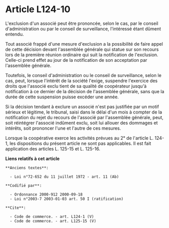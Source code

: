 # Article L124-10

L'exclusion d'un associé peut être prononcée, selon le cas, par le conseil d'administration ou par le conseil de
surveillance, l'intéressé étant dûment entendu. 

Tout associé frappé d'une mesure d'exclusion a la possibilité de faire appel de cette décision devant l'assemblée générale
qui statue sur son recours lors de la première réunion ordinaire qui suit la notification de l'exclusion. Celle-ci prend
effet au jour de la notification de son acceptation par l'assemblée générale. 

Toutefois, le conseil d'administration ou le conseil de surveillance, selon le cas, peut, lorsque l'intérêt de la société
l'exige, suspendre l'exercice des droits que l'associé exclu tient de sa qualité de coopérateur jusqu'à notification à ce
dernier de la décision de l'assemblée générale, sans que la durée de cette suspension puisse excéder une année. 

Si la décision tendant à exclure un associé n'est pas justifiée par un motif sérieux et légitime, le tribunal, saisi dans le
délai d'un mois à compter de la notification du rejet du recours de l'associé par l'assemblée générale, peut, soit réintégrer
l'associé indûment exclu, soit lui allouer des dommages et intérêts, soit prononcer l'une et l'autre de ces mesures. 

Lorsque la coopérative exerce les activités prévues au 2° de l'article L. 124-1, les dispositions du présent article ne sont
pas applicables. Il est fait application des articles L. 125-15 et L. 125-16.

**Liens relatifs à cet article**

	**Anciens textes**:

	  - Loi n°72-652 du 11 juillet 1972 - art. 11 (Ab)

	**Codifié par**:

	  - Ordonnance 2000-912 2000-09-18
	  - Loi n°2003-7 2003-01-03 art. 50 I (ratification)

	**Cite**:

	  - Code de commerce. - art. L124-1 (V)
	  - Code de commerce. - art. L125-15 (V)
